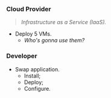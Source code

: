 ### Cloud Provider
> *Infrastructure as a Service (IaaS).*
  - Deploy 5 VMs.
    - *Who's gonna use them?*

### Developer
  - Swap application.
    - Install; 
    - Deploy;
    - Configure.
